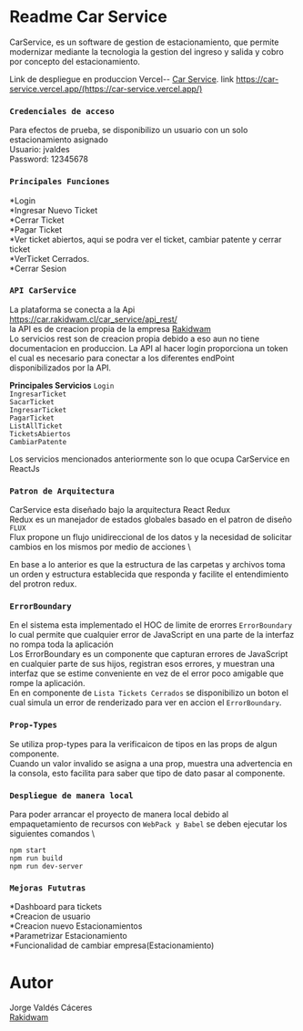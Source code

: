# Readme Car Service
CarService, es un software de gestion de estacionamiento, que permite modernizar mediante la tecnologia la gestion del ingreso y salida y cobro por concepto del estacionamiento.

Link de despliegue en produccion Vercel-- [Car Service](https://car-service.vercel.app/).
link https://car-service.vercel.app/(https://car-service.vercel.app/)

### `Credenciales de acceso` 

Para efectos de prueba, se disponibilizo un usuario con un solo estacionamiento asignado\
Usuario: jvaldes \
Password: 12345678 


### `Principales Funciones` 
*Login \
*Ingresar Nuevo Ticket \
*Cerrar Ticket \
*Pagar Ticket \
*Ver ticket abiertos, aqui se podra ver el ticket, cambiar patente y cerrar ticket\
*VerTicket Cerrados. \
*Cerrar Sesion 

### `API CarService`
La plataforma se conecta a la Api https://car.rakidwam.cl/car_service/api_rest/ \
la API es de creacion propia de la empresa [Rakidwam](https://www.rakidwam.cl/) \
Lo servicios rest son de creacion propia debido a eso aun no tiene documentacion en produccion. 
La API al hacer login proporciona un token el cual es necesario para conectar a los diferentes endPoint disponibilizados por la API.

**Principales Servicios**
`Login` \
`IngresarTicket` \
`SacarTicket` \
`IngresarTicket` \
`PagarTicket` \
`ListAllTicket` \
`TicketsAbiertos` \
`CambiarPatente` 

Los servicios mencionados anteriormente son lo que ocupa CarService en ReactJs

### `Patron de Arquitectura`

CarService esta diseñado bajo la arquitectura React Redux \
Redux es un manejador de estados globales basado en el patron de diseño `FLUX` \
Flux propone un flujo unidireccional de los datos y la necesidad de solicitar cambios en los mismos por medio de acciones \

En base a lo anterior es que la estructura de las carpetas y archivos toma un orden y estructura establecida que responda y facilite el entendimiento del protron redux. 

### `ErrorBoundary`
En el sistema esta implementado el HOC de limite de erorres `ErrorBoundary` lo cual permite que cualquier error de JavaScript en una parte de la interfaz no rompa toda la aplicación \
Los ErrorBoundary es un componente que capturan errores de JavaScript en cualquier parte de sus hijos, registran esos errores, y muestran una interfaz que se estime conveniente en vez de el error poco amigable que rompe la aplicación.\
En en componente de `Lista Tickets Cerrados` se disponibilizo un boton el cual simula un error de renderizado para ver en accion el `ErrorBoundary`. 
### `Prop-Types`
Se utiliza prop-types para la verificaicon de tipos en las props de algun componente. \
Cuando un valor invalido se asigna a una prop, muestra una advertencia en la consola, esto facilita para saber que tipo de dato pasar al componente.

### `Despliegue de manera local `
Para poder arrancar el proyecto de manera local debido al empaquetamiento de recursos con `WebPack y Babel` se deben ejecutar los siguientes comandos \

`npm start` \
`npm run build` \
`npm run dev-server` 

### `Mejoras Fututras` 
*Dashboard para tickets \
*Creacion de usuario \
*Creacion nuevo Estacionamientos \
*Parametrizar Estacionamiento \
*Funcionalidad de cambiar empresa(Estacionamiento)

# Autor
Jorge Valdés Cáceres \
[Rakidwam](https://www.rakidwam.cl/)





